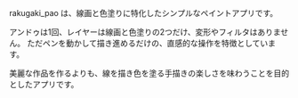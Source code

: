 rakugaki_pao は、線画と色塗りに特化したシンプルなペイントアプリです。

アンドゥは1回、レイヤーは線画と色塗りの2つだけ、変形やフィルタはありません。
ただペンを動かして描き進めるだけの、直感的な操作を特徴としています。

美麗な作品を作るよりも、線を描き色を塗る手描きの楽しさを味わうことを目的としたアプリです。
